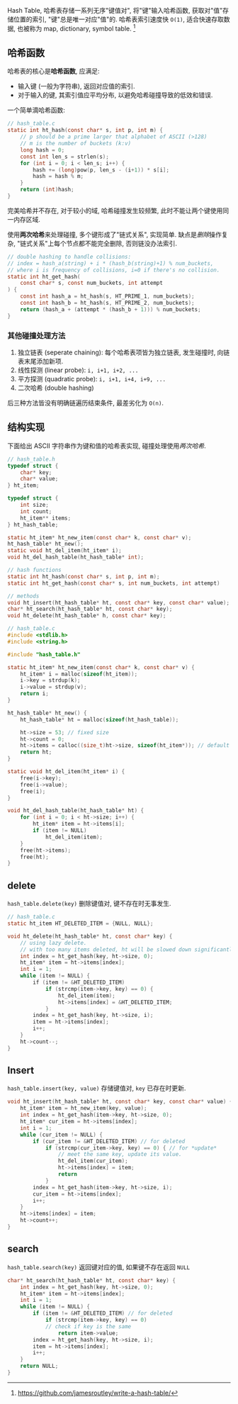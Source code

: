 Hash Table, 哈希表存储一系列无序"键值对", 将"键"输入哈希函数, 获取对"值"存储位置的索引, "键"总是唯一对应"值"的. 哈希表索引速度快 `O(1)`, 适合快速存取数据, 也被称为 map, dictionary, symbol table. [^1]

[^1]: https://github.com/jamesroutley/write-a-hash-table/

## 哈希函数

哈希表的核心是**哈希函数**, 应满足:
- 输入键 (一般为字符串), 返回对应值的索引.
- 对于输入的键, 其索引值应平均分布, 以避免哈希碰撞导致的低效和错误. 

一个简单滴哈希函数:
```c
// hash_table.c
static int ht_hash(const char* s, int p, int m) {
	// p should be a prime larger that alphabet of ASCII (>128)
	// m is the number of buckets (k:v)
    long hash = 0;
    const int len_s = strlen(s);
    for (int i = 0; i < len_s; i++) {
        hash += (long)pow(p, len_s - (i+1)) * s[i];
        hash = hash % m;
    }
    return (int)hash;
}
```

完美哈希并不存在, 对于较小的域, 哈希碰撞发生较频繁, 此时不能让两个键使用同一内存区域. 

使用**两次哈希**来处理碰撞, 多个键形成了"链式关系", 实现简单. 缺点是*删除*操作复杂, "链式关系"上每个节点都不能完全删除, 否则链没办法索引.
```c
// double hashing to handle collisions:
// index = hash_a(string) + i * (hash_b(string)+1) % num_buckets, 
// where i is frequency of collisions, i=0 if there's no collision.
static int ht_get_hash(
    const char* s, const num_buckets, int attempt
) {
    const int hash_a = ht_hash(s, HT_PRIME_1, num_buckets);
    const int hash_b = ht_hash(s, HT_PRIME_2, num_buckets);
    return (hash_a + (attempt * (hash_b + 1))) % num_buckets;
}
```

### 其他碰撞处理方法

1. 独立链表 (seperate chaining): 每个哈希表项皆为独立链表, 发生碰撞时, 向链表末尾添加新项.
2. 线性探测 (linear probe): `i, i+1, i+2, ...`
3. 平方探测 (quadratic probe): `i, i+1, i+4, i+9, ...` 
4. 二次哈希 (double hashing) 

后三种方法皆没有明确链遍历结束条件, 最差劣化为 `O(n)`.

## 结构实现

下面给出 ASCII 字符串作为键和值的哈希表实现, 碰撞处理使用*两次哈希*.

```c
// hash_table.h
typedef struct {
    char* key;
    char* value;
} ht_item;

typedef struct {
    int size;
    int count;
    ht_item** items;
} ht_hash_table;

static ht_item* ht_new_item(const char* k, const char* v);
ht_hash_table* ht_new();
static void ht_del_item(ht_item* i);
void ht_del_hash_table(ht_hash_table* int);

// hash functions
static int ht_hash(const char* s, int p, int m);
static int ht_get_hash(const char* s, int num_buckets, int attempt)

// methods
void ht_insert(ht_hash_table* ht, const char* key, const char* value);
char* ht_search(ht_hash_table* ht, const char* key);
void ht_delete(ht_hash_table* h, const char* key);
```



```c
// hash_table.c
#include <stdlib.h>
#include <string.h>

#include "hash_table.h"

static ht_item* ht_new_item(const char* k, const char* v) {
    ht_item* i = malloc(sizeof(ht_item));
    i->key = strdup(k);
    i->value = strdup(v);
    return i;
}

ht_hash_table* ht_new() {
    ht_hash_table* ht = malloc(sizeof(ht_hash_table));

    ht->size = 53; // fixed size
    ht->count = 0;
    ht->items = calloc((size_t)ht->size, sizeof(ht_item*)); // default NULL
    return ht;
}

static void ht_del_item(ht_item* i) {
    free(i->key);
    free(i->value);
    free(i);
}

void ht_del_hash_table(ht_hash_table* ht) {
    for (int i = 0; i < ht->size; i++) {
        ht_item* item = ht->items[i];
        if (item != NULL)
            ht_del_item(item);
    }
    free(ht->items);
    free(ht);
}
```

## delete

`hash_table.delete(key)` 删除键值对, 键不存在时无事发生.

```c
// hash_table.c
static ht_item HT_DELETED_ITEM = {NULL, NULL};

void ht_delete(ht_hash_table* ht, const char* key) {
	// using lazy delete. 
	// with too many items deleted, ht will be slowed down significantly!
    int index = ht_get_hash(key, ht->size, 0);
    ht_item* item = ht->items[index];
    int i = 1;
    while (item != NULL) {
        if (item != &HT_DELETED_ITEM)
            if (strcmp(item->key, key) == 0) {
                ht_del_item(item);
                ht->items[index] = &HT_DELETED_ITEM;
            }
        index = ht_get_hash(key, ht->size, i);
        item = ht->items[index];
        i++;
    } 
    ht->count--;
}

```

## Insert

`hash_table.insert(key, value)` 存储键值对, `key` 已存在时更新.

```c
void ht_insert(ht_hash_table* ht, const char* key, const char* value) {
    ht_item* item = ht_new_item(key, value);
    int index = ht_get_hash(item->key, ht->size, 0);
    ht_item* cur_item = ht->items[index];
    int i = 1;
    while (cur_item != NULL) {
	    if (cur_item != &HT_DELETED_ITEM) // for deleted
		    if (strcmp(cur_item->key, key) == 0) { // for *update*
			    // meet the same key, update its value.
			    ht_del_item(cur_item);
			    ht->items[index] = item;
			    return 
		    }
        index = ht_get_hash(item->key, ht->size, i);
        cur_item = ht->items[index];
        i++;
    } 
    ht->items[index] = item;
    ht->count++;
}
```

## search

`hash_table.search(key)` 返回键对应的值, 如果键不存在返回 `NULL`

```c
char* ht_search(ht_hash_table* ht, const char* key) {
    int index = ht_get_hash(key, ht->size, 0);
    ht_item* item = ht->items[index];
    int i = 1;
    while (item != NULL) {
	    if (item != &HT_DELETED_ITEM) // for deleted
	        if (strcmp(item->key, key) == 0) 
	        // check if key is the same 
	            return item->value;
        index = ht_get_hash(key, ht->size, i);
        item = ht->items[index];
        i++;
    } 
    return NULL;
}
```